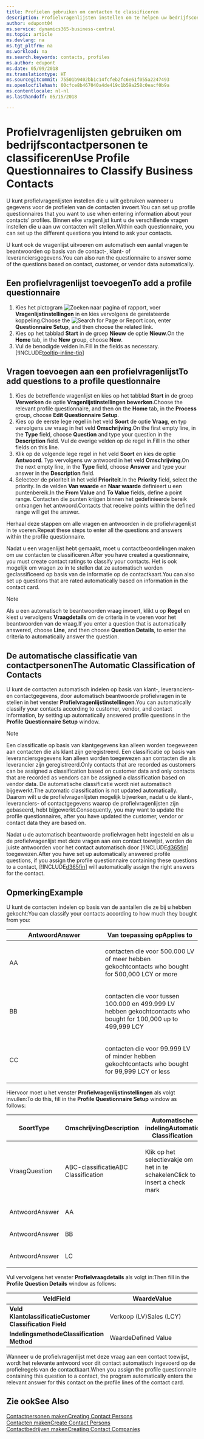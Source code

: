 ```yaml
---
title: Profielen gebruiken om contacten te classificeren
description: Profielvragenlijsten instellen om te helpen uw bedrijfscontactpersonen te classificeren
author: edupont04
ms.service: dynamics365-business-central
ms.topic: article
ms.devlang: na
ms.tgt_pltfrm: na
ms.workload: na
ms.search.keywords: contacts, profiles
ms.author: edupont
ms.date: 05/09/2018
ms.translationtype: HT
ms.sourcegitcommit: 75501b9402bb1c14fcfeb2fc6e61f055a2247493
ms.openlocfilehash: 00cfce8b467040a4de419c1b59a258c0eacf0b9a
ms.contentlocale: nl-nl
ms.lasthandoff: 05/15/2018

---
```


# <a name="use-profile-questionnaires-to-classify-business-contacts"></a><span data-ttu-id="4b5ff-103">Profielvragenlijsten gebruiken om bedrijfscontactpersonen te classificeren</span><span class="sxs-lookup"><span data-stu-id="4b5ff-103">Use Profile Questionnaires to Classify Business Contacts</span></span>
<span data-ttu-id="4b5ff-104">U kunt profielvragenlijsten instellen die u wilt gebruiken wanneer u gegevens voor de profielen van de contacten invoert.</span><span class="sxs-lookup"><span data-stu-id="4b5ff-104">You can set up profile questionnaires that you want to use when entering information about your contacts' profiles.</span></span> <span data-ttu-id="4b5ff-105">Binnen elke vragenlijst kunt u de verschillende vragen instellen die u aan uw contacten wilt stellen.</span><span class="sxs-lookup"><span data-stu-id="4b5ff-105">Within each questionnaire, you can set up the different questions you intend to ask your contacts.</span></span>  

<span data-ttu-id="4b5ff-106">U kunt ook de vragenlijst uitvoeren om automatisch een aantal vragen te beantwoorden op basis van de contact-, klant- of leveranciersgegevens.</span><span class="sxs-lookup"><span data-stu-id="4b5ff-106">You can also run the questionnaire to answer some of the questions based on contact, customer, or vendor data automatically.</span></span>  

## <a name="to-add-a-profile-questionnaire"></a><span data-ttu-id="4b5ff-107">Een profielvragenlijst toevoegen</span><span class="sxs-lookup"><span data-stu-id="4b5ff-107">To add a profile questionnaire</span></span>
1.  <span data-ttu-id="4b5ff-108">Kies het pictogram ![Zoeken naar pagina of rapport](media/ui-search/search_small.png "pictogram Zoeken naar pagina of rapport"), voer **Vragenlijstinstellingen** in en kies vervolgens de gerelateerde koppeling.</span><span class="sxs-lookup"><span data-stu-id="4b5ff-108">Choose the ![Search for Page or Report](media/ui-search/search_small.png "Search for Page or Report icon") icon, enter **Questionnaire Setup**, and then choose the related link.</span></span>  
2.  <span data-ttu-id="4b5ff-109">Kies op het tabblad **Start** in de groep **Nieuw** de optie **Nieuw**.</span><span class="sxs-lookup"><span data-stu-id="4b5ff-109">On the **Home** tab, in the **New** group, choose **New**.</span></span>  
3.  <span data-ttu-id="4b5ff-110">Vul de benodigde velden in.</span><span class="sxs-lookup"><span data-stu-id="4b5ff-110">Fill in the fields as necessary.</span></span> [!INCLUDE[tooltip-inline-tip](includes/tooltip-inline-tip_md.md)]  

## <a name="to-add-questions-to-a-profile-questionnaire"></a><span data-ttu-id="4b5ff-111">Vragen toevoegen aan een profielvragenlijst</span><span class="sxs-lookup"><span data-stu-id="4b5ff-111">To add questions to a profile questionnaire</span></span>
1.  <span data-ttu-id="4b5ff-112">Kies de betreffende vragenlijst en kies op het tabblad **Start** in de groep **Verwerken** de optie **Vragenlijstinstellingen bewerken**.</span><span class="sxs-lookup"><span data-stu-id="4b5ff-112">Choose the relevant profile questionnaire, and then on the **Home** tab, in the **Process** group, choose **Edit Questionnaire Setup**.</span></span>  
2.  <span data-ttu-id="4b5ff-113">Kies op de eerste lege regel in het veld **Soort** de optie **Vraag**, en typ vervolgens uw vraag in het veld **Omschrijving**.</span><span class="sxs-lookup"><span data-stu-id="4b5ff-113">On the first empty line, in the **Type** field, choose **Question** and type your question in the **Description** field.</span></span> <span data-ttu-id="4b5ff-114">Vul de overige velden op de regel in.</span><span class="sxs-lookup"><span data-stu-id="4b5ff-114">Fill in the other fields on this line.</span></span>  
3.  <span data-ttu-id="4b5ff-115">Klik op de volgende lege regel in het veld **Soort** en kies de optie **Antwoord**. Typ vervolgens uw antwoord in het veld **Omschrijving**.</span><span class="sxs-lookup"><span data-stu-id="4b5ff-115">On the next empty line, in the **Type** field, choose **Answer** and type your answer in the **Description** field.</span></span>  
4.  <span data-ttu-id="4b5ff-116">Selecteer de prioriteit in het veld **Prioriteit**.</span><span class="sxs-lookup"><span data-stu-id="4b5ff-116">In the **Priority** field, select the priority.</span></span> <span data-ttu-id="4b5ff-117">In de velden **Van waarde** en **Naar waarde** definieert u een puntenbereik.</span><span class="sxs-lookup"><span data-stu-id="4b5ff-117">In the **From Value** and **To Value** fields, define a point range.</span></span> <span data-ttu-id="4b5ff-118">Contacten die punten krijgen binnen het gedefinieerde bereik ontvangen het antwoord.</span><span class="sxs-lookup"><span data-stu-id="4b5ff-118">Contacts that receive points within the defined range will get the answer.</span></span>  

<span data-ttu-id="4b5ff-119">Herhaal deze stappen om alle vragen en antwoorden in de profielvragenlijst in te voeren.</span><span class="sxs-lookup"><span data-stu-id="4b5ff-119">Repeat these steps to enter all the questions and answers within the profile questionnaire.</span></span>

<span data-ttu-id="4b5ff-120">Nadat u een vragenlijst hebt gemaakt, moet u contactbeoordelingen maken om uw contacten te classificeren.</span><span class="sxs-lookup"><span data-stu-id="4b5ff-120">After you have created a questionnaire, you must create contact ratings to classify your contacts.</span></span> <span data-ttu-id="4b5ff-121">Het is ook mogelijk om vragen zo in te stellen dat ze automatisch worden geclassificeerd op basis van de informatie op de contactkaart.</span><span class="sxs-lookup"><span data-stu-id="4b5ff-121">You can also set up questions that are rated automatically based on information in the contact card.</span></span>  

> [!NOTE]
> <span data-ttu-id="4b5ff-122">Als u een automatisch te beantwoorden vraag invoert, klikt u op <STRONG>Regel</STRONG> en kiest u vervolgens <STRONG>Vraagdetails</STRONG> om de criteria in te voeren voor het beantwoorden van de vraag.</span><span class="sxs-lookup"><span data-stu-id="4b5ff-122">If you enter a question that is automatically answered, choose <STRONG>Line</STRONG>, and then choose <STRONG>Question Details</STRONG>, to enter the criteria to automatically answer the question.</span></span>

## <a name="the-automatic-classification-of-contacts"></a><span data-ttu-id="4b5ff-123">De automatische classificatie van contactpersonen</span><span class="sxs-lookup"><span data-stu-id="4b5ff-123">The Automatic Classification of Contacts</span></span>
<span data-ttu-id="4b5ff-124">U kunt de contacten automatisch indelen op basis van klant-, leveranciers- en contactgegevens, door automatisch beantwoorde profielvragen in te stellen in het venster **Profielvragenlijstinstellingen**.</span><span class="sxs-lookup"><span data-stu-id="4b5ff-124">You can automatically classify your contacts according to customer, vendor, and contact information, by setting up automatically answered profile questions in the **Profile Questionnaire Setup** window.</span></span>  

> [!NOTE]
> <span data-ttu-id="4b5ff-125">Een classificatie op basis van klantgegevens kan alleen worden toegewezen aan contacten die als klant zijn geregistreerd. Een classificatie op basis van leveranciersgegevens kan alleen worden toegewezen aan contacten die als leverancier zijn geregistreerd.</span><span class="sxs-lookup"><span data-stu-id="4b5ff-125">Only contacts that are recorded as customers can be assigned a classification based on customer data and only contacts that are recorded as vendors can be assigned a classification based on vendor data.</span></span> <span data-ttu-id="4b5ff-126">De automatische classificatie wordt niet automatisch bijgewerkt.</span><span class="sxs-lookup"><span data-stu-id="4b5ff-126">The automatic classification is not updated automatically.</span></span> <span data-ttu-id="4b5ff-127">Daarom wilt u de profielvragenlijsten mogelijk bijwerken, nadat u de klant-, leveranciers- of contactgegevens waarop de profielvragenlijsten zijn gebaseerd, hebt bijgewerkt.</span><span class="sxs-lookup"><span data-stu-id="4b5ff-127">Consequently, you may want to update the profile questionnaires, after you have updated the customer, vendor or contact data they are based on.</span></span>  

<span data-ttu-id="4b5ff-128">Nadat u de automatisch beantwoorde profielvragen hebt ingesteld en als u de profielvragenlijst met deze vragen aan een contact toewijst, worden de juiste antwoorden voor het contact automatisch door [!INCLUDE[d365fin](includes/d365fin_md.md)] toegewezen.</span><span class="sxs-lookup"><span data-stu-id="4b5ff-128">After you have set up automatically answered profile questions, if you assign the profile questionnaire containing these questions to a contact, [!INCLUDE[d365fin](includes/d365fin_md.md)] will automatically assign the right answers for the contact.</span></span>  

## <a name="example"></a><span data-ttu-id="4b5ff-129">Opmerking</span><span class="sxs-lookup"><span data-stu-id="4b5ff-129">Example</span></span>
<span data-ttu-id="4b5ff-130">U kunt de contacten indelen op basis van de aantallen die ze bij u hebben gekocht:</span><span class="sxs-lookup"><span data-stu-id="4b5ff-130">You can classify your contacts according to how much they bought from you:</span></span>

<table>
<colgroup>
<col style="width: 50%" />
<col style="width: 50%" />
</colgroup>
<thead>
<tr class="header">
<th><span data-ttu-id="4b5ff-131"><strong>Antwoord</strong></span><span class="sxs-lookup"><span data-stu-id="4b5ff-131"><strong>Answer</strong></span></span></th>
<th><span data-ttu-id="4b5ff-132"><strong>Van toepassing op</strong></span><span class="sxs-lookup"><span data-stu-id="4b5ff-132"><strong>Applies to</strong></span></span></th>
</tr>
</thead>
<tbody>
<tr class="odd">
<td><p><span data-ttu-id="4b5ff-133">A</span><span class="sxs-lookup"><span data-stu-id="4b5ff-133">A</span></span></p></td>
<td><p><span data-ttu-id="4b5ff-134">contacten die voor 500.000 LV of meer hebben gekocht</span><span class="sxs-lookup"><span data-stu-id="4b5ff-134">contacts who bought for 500,000 LCY or more</span></span></p></td>
</tr>
<tr class="even">
<td><p><span data-ttu-id="4b5ff-135">B</span><span class="sxs-lookup"><span data-stu-id="4b5ff-135">B</span></span></p></td>
<td><p><span data-ttu-id="4b5ff-136">contacten die voor tussen 100.000 en 499.999 LV hebben gekocht</span><span class="sxs-lookup"><span data-stu-id="4b5ff-136">contacts who bought for 100,000 up to 499,999 LCY</span></span></p></td>
</tr>
<tr class="odd">
<td><p><span data-ttu-id="4b5ff-137">C</span><span class="sxs-lookup"><span data-stu-id="4b5ff-137">C</span></span></p></td>
<td><p><span data-ttu-id="4b5ff-138">contacten die voor 99.999 LV of minder hebben gekocht</span><span class="sxs-lookup"><span data-stu-id="4b5ff-138">contacts who bought for 99,999 LCY or less</span></span></p></td>
</tr>
</tbody>
</table>

<span data-ttu-id="4b5ff-139">Hiervoor moet u het venster **Profielvragenlijstinstellingen** als volgt invullen:</span><span class="sxs-lookup"><span data-stu-id="4b5ff-139">To do this, fill in the **Profile Questionnaire Setup** window as follows:</span></span>


<table>
<colgroup>
<col style="width: 20%" />
<col style="width: 20%" />
<col style="width: 20%" />
<col style="width: 20%" />
<col style="width: 20%" />
</colgroup>
<thead>
<tr class="header">
<th><span data-ttu-id="4b5ff-140"><strong>Soort</strong></span><span class="sxs-lookup"><span data-stu-id="4b5ff-140"><strong>Type</strong></span></span></th>
<th><span data-ttu-id="4b5ff-141"><strong>Omschrijving</strong></span><span class="sxs-lookup"><span data-stu-id="4b5ff-141"><strong>Description</strong></span></span></th>
<th><span data-ttu-id="4b5ff-142"><strong>Automatische indeling</strong></span><span class="sxs-lookup"><span data-stu-id="4b5ff-142"><strong>Automatic Classification</strong></span></span></th>
<th><span data-ttu-id="4b5ff-143"><strong>Van waarde</strong></span><span class="sxs-lookup"><span data-stu-id="4b5ff-143"><strong>From Value</strong></span></span></th>
<th><span data-ttu-id="4b5ff-144"><strong>Naar waarde</strong></span><span class="sxs-lookup"><span data-stu-id="4b5ff-144"><strong>To Value</strong></span></span></th>
</tr>
</thead>
<tbody>
<tr class="odd">
<td><p><span data-ttu-id="4b5ff-145">Vraag</span><span class="sxs-lookup"><span data-stu-id="4b5ff-145">Question</span></span></p></td>
<td><p><span data-ttu-id="4b5ff-146">ABC-classificatie</span><span class="sxs-lookup"><span data-stu-id="4b5ff-146">ABC Classification</span></span></p></td>
<td><p><span data-ttu-id="4b5ff-147">Klik op het selectievakje om het in te schakelen</span><span class="sxs-lookup"><span data-stu-id="4b5ff-147">Click to insert a check mark</span></span></p></td>
<td><p> </p></td>
<td><p> </p></td>
</tr>
<tr class="even">
<td><p><span data-ttu-id="4b5ff-148">Antwoord</span><span class="sxs-lookup"><span data-stu-id="4b5ff-148">Answer</span></span></p></td>
<td><p><span data-ttu-id="4b5ff-149">A</span><span class="sxs-lookup"><span data-stu-id="4b5ff-149">A</span></span></p></td>
<td><p> </p></td>
<td><p><span data-ttu-id="4b5ff-150">500.000</span><span class="sxs-lookup"><span data-stu-id="4b5ff-150">500,000</span></span></p></td>
<td><p> </p></td>
</tr>
<tr class="odd">
<td><p><span data-ttu-id="4b5ff-151">Antwoord</span><span class="sxs-lookup"><span data-stu-id="4b5ff-151">Answer</span></span></p></td>
<td><p><span data-ttu-id="4b5ff-152">B</span><span class="sxs-lookup"><span data-stu-id="4b5ff-152">B</span></span></p></td>
<td><p> </p></td>
<td><p><span data-ttu-id="4b5ff-153">100.000</span><span class="sxs-lookup"><span data-stu-id="4b5ff-153">100,000</span></span></p></td>
<td><p><span data-ttu-id="4b5ff-154">499.999</span><span class="sxs-lookup"><span data-stu-id="4b5ff-154">499,999</span></span></p></td>
</tr>
<tr class="even">
<td><p><span data-ttu-id="4b5ff-155">Antwoord</span><span class="sxs-lookup"><span data-stu-id="4b5ff-155">Answer</span></span></p></td>
<td><p><span data-ttu-id="4b5ff-156">L</span><span class="sxs-lookup"><span data-stu-id="4b5ff-156">C</span></span></p></td>
<td><p> </p></td>
<td><p> </p></td>
<td><p><span data-ttu-id="4b5ff-157">99.999</span><span class="sxs-lookup"><span data-stu-id="4b5ff-157">99,999</span></span></p></td>
</tr>
</tbody>
</table>

<span data-ttu-id="4b5ff-158">Vul vervolgens het venster **Profielvraagdetails** als volgt in:</span><span class="sxs-lookup"><span data-stu-id="4b5ff-158">Then fill in the **Profile Question Details** window as follows:</span></span>
<table>
<colgroup>
<col style="width: 50%" />
<col style="width: 50%" />
</colgroup>
<thead>
<tr class="header">
<th><span data-ttu-id="4b5ff-159"><strong>Veld</strong></span><span class="sxs-lookup"><span data-stu-id="4b5ff-159"><strong>Field</strong></span></span></th>
<th><span data-ttu-id="4b5ff-160"><strong>Waarde</strong></span><span class="sxs-lookup"><span data-stu-id="4b5ff-160"><strong>Value</strong></span></span></th>
</tr>
</thead>
<tbody>
<tr>
<td><span data-ttu-id="4b5ff-161"><strong>Veld Klantclassificatie</strong></span><span class="sxs-lookup"><span data-stu-id="4b5ff-161"><strong>Customer Classification Field</strong></span></span></td>
<td><span data-ttu-id="4b5ff-162"><emphasis>Verkoop (LV)</emphasis></span><span class="sxs-lookup"><span data-stu-id="4b5ff-162"><emphasis>Sales (LCY)</emphasis></span></span></td>
</tr>
<tr>
<td><span data-ttu-id="4b5ff-163"><strong>Indelingsmethode</strong></span><span class="sxs-lookup"><span data-stu-id="4b5ff-163"><strong>Classification Method</strong></span></span></td>
<td><span data-ttu-id="4b5ff-164"><emphasis>Waarde</emphasis></span><span class="sxs-lookup"><span data-stu-id="4b5ff-164"><emphasis>Defined Value</emphasis></span></span></td>
</tr>
</tbody>
</table>

<span data-ttu-id="4b5ff-165">Wanneer u de profielvragenlijst met deze vraag aan een contact toewijst, wordt het relevante antwoord voor dit contact automatisch ingevoerd op de profielregels van de contactkaart.</span><span class="sxs-lookup"><span data-stu-id="4b5ff-165">When you assign the profile questionnaire containing this question to a contact, the program automatically enters the relevant answer for this contact on the profile lines of the contact card.</span></span>

## <a name="see-also"></a><span data-ttu-id="4b5ff-166">Zie ook</span><span class="sxs-lookup"><span data-stu-id="4b5ff-166">See Also</span></span>
[<span data-ttu-id="4b5ff-167">Contactpersonen maken</span><span class="sxs-lookup"><span data-stu-id="4b5ff-167">Creating Contact Persons</span></span>](marketing-create-contact-persons.md)  
[<span data-ttu-id="4b5ff-168">Contacten maken</span><span class="sxs-lookup"><span data-stu-id="4b5ff-168">Create Contact Persons</span></span>](marketing-how-create-contact-persons.md)  
[<span data-ttu-id="4b5ff-169">Contactbedrijven maken</span><span class="sxs-lookup"><span data-stu-id="4b5ff-169">Creating Contact Companies</span></span>](marketing-create-contact-companies.md)  

